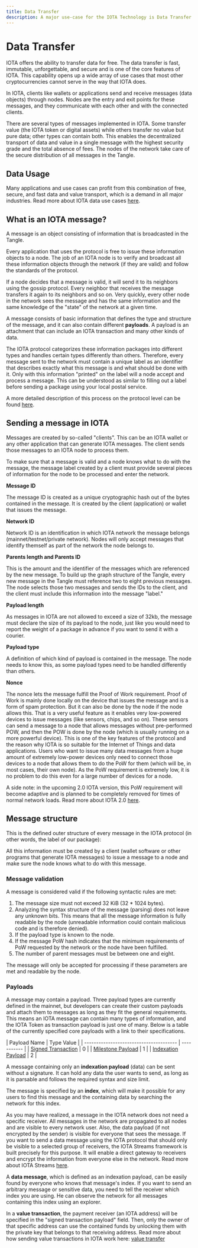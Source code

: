 ```yaml
---
title: Data Transfer
description: A major use-case for the IOTA Technology is Data Transfer. Learn how it works.
---
```


# Data Transfer

IOTA offers the ability to transfer data for free. The data transfer is fast, immutable, unforgettable, and secure and is one of the core features of IOTA. This capability opens up a wide array of use cases that most other cryptocurrencies cannot serve in the way that IOTA does.

In IOTA, clients like wallets or applications send and receive messages (data objects) through nodes. Nodes are the entry and exit points for these messages, and they communicate with each other and with the connected clients.

There are several types of messages implemented in IOTA. Some transfer value (the IOTA token or digital assets) while others transfer no value but pure data; other types can contain both. This enables the decentralized transport of data and value in a single message with the highest security grade and the total absence of fees. The nodes of the network take care of the secure distribution of all messages in the Tangle.

## Data Usage

Many applications and use cases can profit from this combination of free, secure, and fast data and value transport, which is a demand in all major industries. Read more about IOTA data use cases [here](https://www.iota.org/solutions/industries).

## What is an IOTA message?

A message is an object consisting of information that is broadcasted in the Tangle.

Every application that uses the protocol is free to issue these information objects to a node. The job of an IOTA node is to verify and broadcast all these information objects through the network (if they are valid) and follow the standards of the protocol.

If a node decides that a message is valid, it will send it to its neighbors using the gossip protocol. Every neighbor that receives the message transfers it again to its neighbors and so on. Very quickly, every other node in the network sees the message and has the same information and the same knowledge of the "state" of the network at a given time.

A message consists of basic information that defines the type and structure of the message, and it can also contain different **payloads**. A payload is an attachment that can include an IOTA transaction and many other kinds of data.

The IOTA protocol categorizes these information packages into different types and handles certain types differently than others. Therefore, every message sent to the network must contain a unique label as an identifier that describes exactly what this message is and what should be done with it. Only with this information "printed" on the label will a node accept and process a message. This can be understood as similar to filling out a label before sending a package using your local postal service.

A more detailed description of this process on the protocol level can be found [here](https://github.com/iotaledger/protocol-rfcs/blob/33570042d8f2241ecc9a9104f5eb38fbf4bc3c95/text/0017-message/0017-message.md).

## Sending a message in IOTA

Messages are created by so-called "clients". This can be an IOTA wallet or any other application that can generate IOTA messages. The client sends those messages to an IOTA node to process them.

To make sure that a message is valid and a node knows what to do with the message, the message label created by a client must provide several pieces of information for the node to be processed and enter the network.

**Message ID**

The message ID is created as a unique cryptographic hash out of the bytes contained in the message. It is created by the client (application) or wallet that issues the message.

**Network ID**

Network ID is an identification in which IOTA network the message belongs (mainnet/testnet/private network). Nodes will only accept messages that identify themself as part of the network the node belongs to.

**Parents length and Parents ID**

This is the amount and the identifier of the messages which are referenced by the new message. To build up the graph structure of the Tangle, every new message in the Tangle must reference two to eight previous messages. The node selects those two messages and sends the IDs to the client, and the client must include this information into the message "label."

**Payload length**

As messages in IOTA are not allowed to exceed a size of 32kb, the message must declare the size of its payload to the node, just like you would need to report the weight of a package in advance if you want to send it with a courier.

**Payload type**

A definition of which kind of payload is contained in the message. The node needs to know this, as some payload types need to be handled differently than others.

**Nonce**

The nonce lets the message fulfill the Proof of Work requirement. Proof of Work is mainly done locally on the device that issues the message and is a form of spam protection. But it can also be done by the node if the node allows this. That is a very useful feature as it enables very low-powered devices to issue messages (like sensors, chips, and so on). These sensors can send a message to a node that allows messages without pre-performed POW, and then the POW is done by the node (which is usually running on a more powerful device). This is one of the key features of the protocol and the reason why IOTA is so suitable for the Internet of Things and data applications. Users who want to issue many data messages from a huge amount of extremely low-power devices only need to connect those devices to a node that allows them to do the PoW for them (which will be, in most cases, their own node). As the PoW requirement is extremely low, it is no problem to do this even for a large number of devices for a node.

A side note: in the upcoming 2.0 IOTA version, this PoW requirement will become adaptive and is planned to be completely removed for times of normal network loads. Read more about IOTA 2.0 [here](https://blog.iota.org/path-towards-full-decentralization-with-iota-2-0/).

## Message structure

This is the defined outer structure of every message in the IOTA protocol (in other words, the label of our package):

All this information must be created by a client (wallet software or other programs that generate IOTA messages) to issue a message to a node and make sure the node knows what to do with this message.

### Message validation

A message is considered valid if the following syntactic rules are met:

1. The message size must not exceed 32 KiB (32 \* 1024 bytes).
2. Analyzing the syntax structure of the message (parsing) does not leave any unknown bits. This means that all the message information is fully readable by the node (unreadable information could contain malicious code and is therefore denied).
3. If the payload type is known to the node.
4. If the message PoW hash indicates that the minimum requirements of PoW requested by the network or the node have been fulfilled.
5. The number of parent messages must be between one and eight.

The message will only be accepted for processing if these parameters are met and readable by the node.

### Payloads

A message may contain a payload. Three payload types are currently defined in the mainnet, but developers can create their custom payloads and attach them to messages as long as they fit the general requirements. This means an IOTA message can contain many types of information, and the IOTA Token as transaction payload is just one of many. Below is a table of the currently specified core payloads with a link to their specifications.

| Payload Name | Type Value | | --------------------------------------- | ----------- | | [Signed Transaction](https://wallet-lib.docs.iota.org/specs/index.html#signedtransactionpayload) | 0 | | [Milestone Payload](https://github.com/jakubcech/protocol-rfcs/tree/jakubcech-milestonepayload) | 1 | | [Indexation Payload](https://wallet-lib.docs.iota.org/specs/index.html#indexationpayload) | 2 |

A message containing only an **indexation payload** (data) can be sent without a signature. It can hold any data the user wants to send, as long as it is parsable and follows the required syntax and size limit.

The message is specified by an **index**, which will make it possible for any users to find this message and the containing data by searching the network for this index.

As you may have realized, a message in the IOTA network does not need a specific receiver. All messages in the network are propagated to all nodes and are visible to every network user. Also, the data payload (if not encrypted by the sender) is visible for everyone that sees the message. If you want to send a data message using the IOTA protocol that should only be visible to a selected group of receivers, the IOTA Streams framework is built precisely for this purpose. It will enable a direct gateway to receivers and encrypt the information from everyone else in the network. Read more about IOTA Streams [here](https://www.iota.org/solutions/streams).

A **data message**, which is defined as an indexation payload, can be easily found by everyone who knows that message's index. If you want to send an arbitrary message or sensitive data, you need to tell the receiver which index you are using. He can observe the network for all messages containing this index using an explorer.

In a **value transaction**, the payment receiver (an IOTA address) will be specified in the "signed transaction payload" field. Then, only the owner of that specific address can use the contained funds by unlocking them with the private key that belongs to that receiving address. Read more about how sending value transactions in IOTA work here: [value transfer](https://wiki.iota.org/docs/learn/about-iota/value-transfer)

